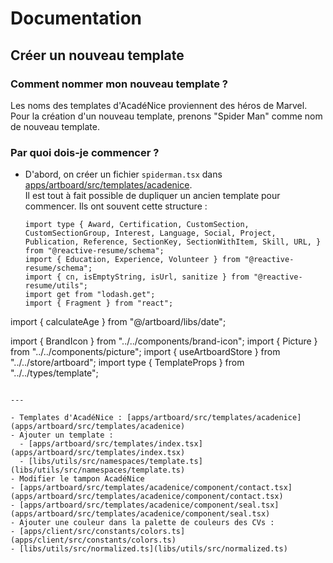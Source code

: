 # Documentation

## Créer un nouveau template

### Comment nommer mon nouveau template ?

Les noms des templates d'AcadéNice proviennent des héros de Marvel.  
Pour la création d'un nouveau template, prenons "Spider Man" comme nom de nouveau template.

### Par quoi dois-je commencer ?

- D'abord, on créer un fichier `spiderman.tsx` dans [apps/artboard/src/templates/acadenice](apps/artboard/src/templates/acadenice).  
   Il est tout à fait possible de dupliquer un ancien template pour commencer. Ils ont souvent cette structure :
  ```tsx
  import type { Award, Certification, CustomSection, CustomSectionGroup, Interest, Language, Social, Project, Publication, Reference, SectionKey, SectionWithItem, Skill, URL, } from "@reactive-resume/schema";
  import { Education, Experience, Volunteer } from "@reactive-resume/schema";
  import { cn, isEmptyString, isUrl, sanitize } from "@reactive-resume/utils";
  import get from "lodash.get";
  import { Fragment } from "react";

import { calculateAge } from "@/artboard/libs/date";

  import { BrandIcon } from "../../components/brand-icon";
  import { Picture } from "../../components/picture";
  import { useArtboardStore } from "../../store/artboard";
  import type { TemplateProps } from "../../types/template";
  ```

---

- Templates d'AcadéNice : [apps/artboard/src/templates/acadenice](apps/artboard/src/templates/acadenice)
  - Ajouter un template :
    - [apps/artboard/src/templates/index.tsx](apps/artboard/src/templates/index.tsx)
    - [libs/utils/src/namespaces/template.ts](libs/utils/src/namespaces/template.ts)
- Modifier le tampon AcadéNice
  - [apps/artboard/src/templates/acadenice/component/contact.tsx](apps/artboard/src/templates/acadenice/component/contact.tsx)
  - [apps/artboard/src/templates/acadenice/component/seal.tsx](apps/artboard/src/templates/acadenice/component/seal.tsx)
- Ajouter une couleur dans la palette de couleurs des CVs :
  - [apps/client/src/constants/colors.ts](apps/client/src/constants/colors.ts)
- [libs/utils/src/normalized.ts](libs/utils/src/normalized.ts)
